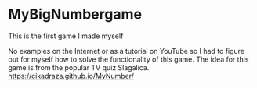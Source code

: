 # MyBigNumbergame
This is the first game I made myself

No examples on the Internet or as a tutorial on YouTube so I had to figure out for myself how to solve the functionality of this game.
The idea for this game is from the popular TV quiz Slagalica.
https://cikadraza.github.io/MyNumber/
